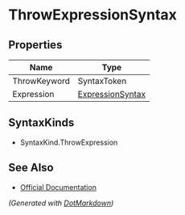 # ThrowExpressionSyntax

## Properties

| Name         | Type                                    |
| ------------ | --------------------------------------- |
| ThrowKeyword | SyntaxToken                             |
| Expression   | [ExpressionSyntax](ExpressionSyntax.md) |

## SyntaxKinds

* SyntaxKind\.ThrowExpression

## See Also

* [Official Documentation](https://docs.microsoft.com/en-us/dotnet/api/microsoft.codeanalysis.csharp.syntax.throwexpressionsyntax)


*\(Generated with [DotMarkdown](http://github.com/JosefPihrt/DotMarkdown)\)*